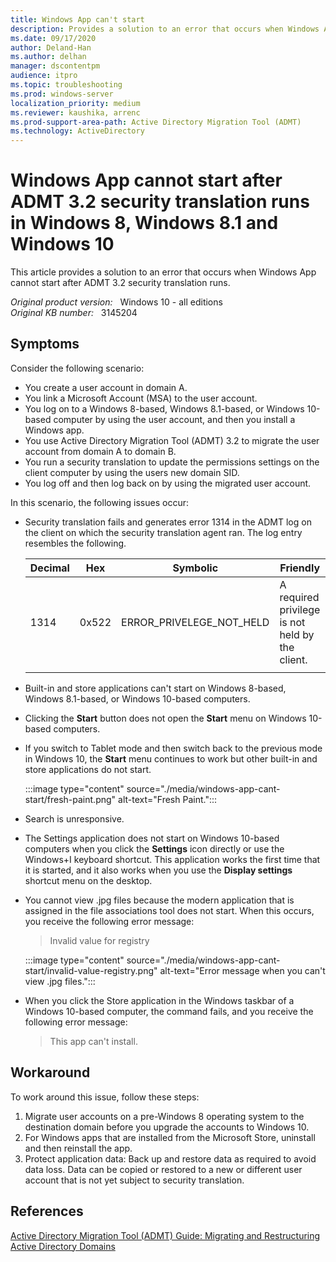 ```yaml
---
title: Windows App can't start
description: Provides a solution to an error that occurs when Windows App cannot start after ADMT 3.2 security translation runs.
ms.date: 09/17/2020
author: Deland-Han 
ms.author: delhan
manager: dscontentpm
audience: itpro
ms.topic: troubleshooting
ms.prod: windows-server
localization_priority: medium
ms.reviewer: kaushika, arrenc
ms.prod-support-area-path: Active Directory Migration Tool (ADMT)
ms.technology: ActiveDirectory
---
```

# Windows App cannot start after ADMT 3.2 security translation runs in Windows 8, Windows 8.1 and Windows 10

This article provides a solution to an error that occurs when Windows App cannot start after ADMT 3.2 security translation runs.

_Original product version:_ &nbsp; Windows 10 - all editions  
_Original KB number:_ &nbsp; 3145204

## Symptoms

Consider the following scenario:

- You create a user account in domain A.
- You link a Microsoft Account (MSA) to the user account.
- You log on to a Windows 8-based, Windows 8.1-based, or Windows 10-based computer by using the user account, and then you install a Windows app.
- You use Active Directory Migration Tool (ADMT) 3.2 to migrate the user account from domain A to domain B.
- You run a security translation to update the permissions settings on the client computer by using the users new domain SID.
- You log off and then log back on by using the migrated user account.

In this scenario, the following issues occur:

- Security translation fails and generates error 1314 in the ADMT log on the client on which the security translation agent ran. The log entry resembles the following.

    |Decimal|Hex|Symbolic|Friendly|
    |---|---|---|---|
    |1314|0x522|ERROR_PRIVELEGE_NOT_HELD|A required privilege is not held by the client.|
    |||||

- Built-in and store applications can't start on Windows 8-based, Windows 8.1-based, or Windows 10-based computers.
- Clicking the **Start** button does not open the **Start** menu on Windows 10-based computers.
- If you switch to Tablet mode and then switch back to the previous mode in Windows 10, the **Start** menu continues to work but other built-in and store applications do not start.

    :::image type="content" source="./media/windows-app-cant-start/fresh-paint.png" alt-text="Fresh Paint.":::

- Search is unresponsive.
- The Settings application does not start on Windows 10-based computers when you click the **Settings** icon directly or use the Windows+I keyboard shortcut. This application works the first time that it is started, and it also works when you use the **Display settings** shortcut menu on the desktop.
- You cannot view .jpg files because the modern application that is assigned in the file associations tool does not start. When this occurs, you receive the following error message:

    > Invalid value for registry

    :::image type="content" source="./media/windows-app-cant-start/invalid-value-registry.png" alt-text="Error message when you can't view .jpg files.":::

- When you click the Store application in the Windows taskbar of a Windows 10-based computer, the command fails, and you receive the following error message:

    > This app can't install.

## Workaround

To work around this issue, follow these steps:

1. Migrate user accounts on a pre-Windows 8 operating system to the destination domain before you upgrade the accounts to Windows 10.
2. For Windows apps that are installed from the Microsoft Store, uninstall and then reinstall the app.
3. Protect application data: Back up and restore data as required to avoid data loss. Data can be copied or restored to a new or different user account that is not yet subject to security translation.

## References

[Active Directory Migration Tool (ADMT) Guide: Migrating and Restructuring Active Directory Domains](https://www.microsoft.com/download/details.aspx?id=19188)
